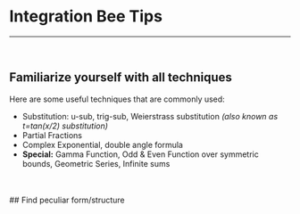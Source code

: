 # Integration Bee Tips
---
</br> 

## Familiarize yourself with all techniques
Here are some useful techniques that are commonly used: 
* Substitution: u-sub, trig-sub, Weierstrass substitution *(also known as t=tan(x/2) substitution)* 
* Partial Fractions
* Complex Exponential, double angle formula
* **Special:** Gamma Function, Odd & Even Function over symmetric bounds, Geometric Series, Infinite sums
</br>
</br>
## Find peculiar form/structure
